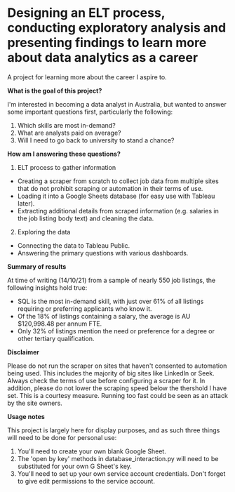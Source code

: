 # Designing an ELT process, conducting exploratory analysis and presenting findings to learn more about data analytics as a career
A project for learning more about the career I aspire to.


**What is the goal of this project?**

I'm interested in becoming a data analyst in Australia, but wanted to answer some important questions first, particularly the following:
1. Which skills are most in-demand?
2. What are analysts paid on average?
3. Will I need to go back to university to stand a chance?


**How am I answering these questions?**

1. ELT process to gather information
  * Creating a scraper from scratch to collect job data from multiple sites that do not prohibit scraping or automation in their terms of use.
  * Loading it into a Google Sheets database (for easy use with Tableau later).
  * Extracting additional details from scraped information (e.g. salaries in the job listing body text) and cleaning the data.


2. Exploring the data
  * Connecting the data to Tableau Public.
  * Answering the primary questions with various dashboards.


**Summary of results**

At time of writing (14/10/21) from a sample of nearly 550 job listings, the following insights hold true:
* SQL is the most in-demand skill, with just over 61% of all listings requiring or preferring applicants who know it.
* Of the 18% of listings containing a salary, the average is AU $120,998.48 per annum FTE.
* Only 32% of listings mention the need or preference for a degree or other tertiary qualification.


**Disclaimer**

Please do not run the scraper on sites that haven't consented to automation being used. This includes the majority of big sites like LinkedIn or Seek. Always check the terms of use before configuring a scraper for it.
In addition, please do not lower the scraping speed below the thershold I have set. This is a courtesy measure. Running too fast could be seen as an attack by the site owners.


**Usage notes**

This project is largely here for display purposes, and as such three things will need to be done for personal use: 
  1. You'll need to create your own blank Google Sheet.
  2. The 'open by key' methods in database_interaction.py will need to be substituted for your own G Sheet's key.
  3. You'll need to set up your own service account credentials. Don't forget to give edit permissions to the service account.
